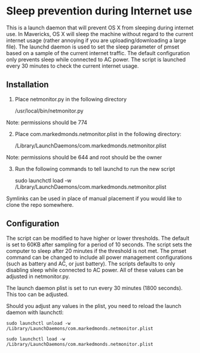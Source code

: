 Sleep prevention during Internet use
==============

This is a launch daemon that will prevent OS X from sleeping during internet use. In Mavericks, OS X will sleep the machine without regard to the current internet usage (rather annoying if you are uploading/downloading a large file). The launchd daemon is used to set the sleep parameter of pmset based on a sample of the current internet traffic. The default configuration only prevents sleep while connected to AC power. The script is launched every 30 minutes to check the current internet usage.

Installation
--------------

1) Place netmonitor.py in the following directory

	/usr/local/bin/netmonitor.py

Note: permissions should be 774

2) Place com.markedmonds.netmonitor.plist in the following directory:

	/Library/LaunchDaemons/com.markedmonds.netmonitor.plist

Note: permissions should be 644 and root should be the owner

3) Run the following commands to tell launchd to run the new script

	sudo launchctl load -w /Library/LaunchDaemons/com.markedmonds.netmonitor.plist

Symlinks can be used in place of manual placement if you would like to clone the repo somewhere.

Configuration
--------------

The script can be modified to have higher or lower thresholds. The default is set to 60KB after sampling for a period of 10 seconds. The script sets the computer to sleep after 20 minutes if the threshold is not met. The pmset command can be changed to include all power management configurations (such as battery and AC, or just battery). The scripts defaults to only disabling sleep while connected to AC power. All of these values can be adjusted in netmonitor.py.

The launch daemon plist is set to run every 30 minutes (1800 seconds). This too can be adjusted.

Should you adjust any values in the plist, you need to reload the launch daemon with launchctl:

	sudo launchctl unload -w /Library/LaunchDaemons/com.markedmonds.netmonitor.plist

	sudo launchctl load -w /Library/LaunchDaemons/com.markedmonds.netmonitor.plist
